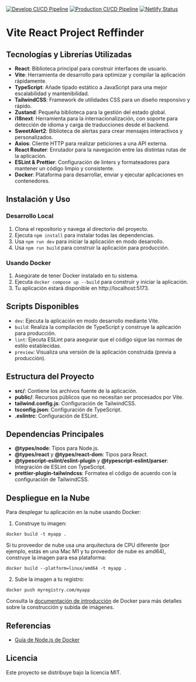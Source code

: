 [![Develop CI/CD Pipeline](https://github.com/igrowker/i004-reffindr-front/actions/workflows/ci-dev.yaml/badge.svg)](https://github.com/igrowker/i004-reffindr-front/actions/workflows/ci-dev.yaml)
[![Production CI/CD Pipeline](https://github.com/igrowker/i004-reffindr-front/actions/workflows/ci-prod.yaml/badge.svg)](https://github.com/igrowker/i004-reffindr-front/actions/workflows/ci-prod.yaml)
[![Netlify Status](https://api.netlify.com/api/v1/badges/e2741076-1f7f-4268-8dee-6ec88b8c535d/deploy-status)](https://app.netlify.com/sites/reffindr-dev/deploys)

# Vite React Project Reffinder

## Tecnologías y Librerías Utilizadas

- **React**: Biblioteca principal para construir interfaces de usuario.
- **Vite**: Herramienta de desarrollo para optimizar y compilar la aplicación rápidamente.
- **TypeScript**: Añade tipado estático a JavaScript para una mejor escalabilidad y mantenibilidad.
- **TailwindCSS**: Framework de utilidades CSS para un diseño responsivo y rápido.
- **Zustand**: Pequeña biblioteca para la gestión del estado global.
- **i18next**: Herramienta para la internacionalización, con soporte para detección de idioma y carga de traducciones desde el backend.
- **SweetAlert2**: Biblioteca de alertas para crear mensajes interactivos y personalizados.
- **Axios**: Cliente HTTP para realizar peticiones a una API externa.
- **React Router**: Enrutador para la navegación entre las distintas rutas de la aplicación.
- **ESLint & Prettier**: Configuración de linters y formateadores para mantener un código limpio y consistente.
- **Docker**: Plataforma para desarrollar, enviar y ejecutar aplicaciones en contenedores.

## Instalación y Uso

### Desarrollo Local

1. Clona el repositorio y navega al directorio del proyecto.
2. Ejecuta `npm install` para instalar todas las dependencias.
3. Usa `npm run dev` para iniciar la aplicación en modo desarrollo.
4. Usa `npm run build` para construir la aplicación para producción.

### Usando Docker

1. Asegúrate de tener Docker instalado en tu sistema.
2. Ejecuta `docker compose up --build` para construir y iniciar la aplicación.
3. Tu aplicación estará disponible en http://localhost:5173.

## Scripts Disponibles

- `dev`: Ejecuta la aplicación en modo desarrollo mediante Vite.
- `build`: Realiza la compilación de TypeScript y construye la aplicación para producción.
- `lint`: Ejecuta ESLint para asegurar que el código sigue las normas de estilo establecidas.
- `preview`: Visualiza una versión de la aplicación construida (previa a producción).

## Estructura del Proyecto

- **src/**: Contiene los archivos fuente de la aplicación.
- **public/**: Recursos públicos que no necesitan ser procesados por Vite.
- **tailwind.config.js**: Configuración de TailwindCSS.
- **tsconfig.json**: Configuración de TypeScript.
- **.eslintrc**: Configuración de ESLint.

## Dependencias Principales

- **@types/node**: Tipos para Node.js.
- **@types/react** y **@types/react-dom**: Tipos para React.
- **@typescript-eslint/eslint-plugin** y **@typescript-eslint/parser**: Integración de ESLint con TypeScript.
- **prettier-plugin-tailwindcss**: Formatea el código de acuerdo con la configuración de TailwindCSS.

## Despliegue en la Nube

Para desplegar tu aplicación en la nube usando Docker:

1. Construye tu imagen:

`docker build -t myapp .`

Si tu proveedor de nube usa una arquitectura de CPU diferente (por ejemplo, estás en una Mac M1 y tu proveedor de nube es amd64), construye la imagen para esa plataforma:

`docker build --platform=linux/amd64 -t myapp .`

2. Sube la imagen a tu registro:

`docker push myregistry.com/myapp`

Consulta la [documentación de introducción](https://docs.docker.com/go/get-started-sharing/) de Docker para más detalles sobre la construcción y subida de imágenes.

## Referencias

- [Guía de Node.js de Docker](https://docs.docker.com/language/nodejs/)

## Licencia

Este proyecto se distribuye bajo la licencia MIT.
